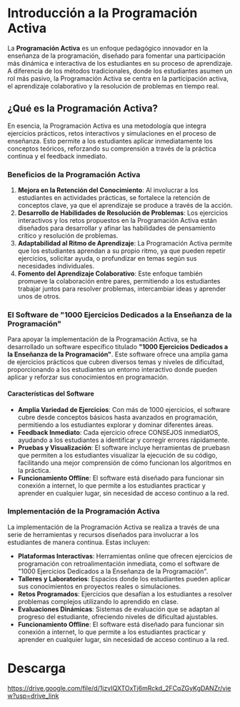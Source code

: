 # Introducción a la Programación Activa

La **Programación Activa** es un enfoque pedagógico innovador en la enseñanza de la programación, diseñado para fomentar una participación más dinámica e interactiva de los estudiantes en su proceso de aprendizaje. A diferencia de los métodos tradicionales, donde los estudiantes asumen un rol más pasivo, la Programación Activa se centra en la participación activa, el aprendizaje colaborativo y la resolución de problemas en tiempo real.

## ¿Qué es la Programación Activa?

En esencia, la Programación Activa es una metodología que integra ejercicios prácticos, retos interactivos y simulaciones en el proceso de enseñanza. Esto permite a los estudiantes aplicar inmediatamente los conceptos teóricos, reforzando su comprensión a través de la práctica continua y el feedback inmediato.

### Beneficios de la Programación Activa

1. **Mejora en la Retención del Conocimiento**: Al involucrar a los estudiantes en actividades prácticas, se fortalece la retención de conceptos clave, ya que el aprendizaje se produce a través de la acción.
2. **Desarrollo de Habilidades de Resolución de Problemas**: Los ejercicios interactivos y los retos propuestos en la Programación Activa están diseñados para desarrollar y afinar las habilidades de pensamiento crítico y resolución de problemas.
3. **Adaptabilidad al Ritmo de Aprendizaje**: La Programación Activa permite que los estudiantes aprendan a su propio ritmo, ya que pueden repetir ejercicios, solicitar ayuda, o profundizar en temas según sus necesidades individuales.
4. **Fomento del Aprendizaje Colaborativo**: Este enfoque también promueve la colaboración entre pares, permitiendo a los estudiantes trabajar juntos para resolver problemas, intercambiar ideas y aprender unos de otros.

### El Software de "1000 Ejercicios Dedicados a la Enseñanza de la Programación"

Para apoyar la implementación de la Programación Activa, se ha desarrollado un software específico titulado **"1000 Ejercicios Dedicados a la Enseñanza de la Programación"**. Este software ofrece una amplia gama de ejercicios prácticos que cubren diversos temas y niveles de dificultad, proporcionando a los estudiantes un entorno interactivo donde pueden aplicar y reforzar sus conocimientos en programación.

#### Características del Software

- **Amplia Variedad de Ejercicios**: Con más de 1000 ejercicios, el software cubre desde conceptos básicos hasta avanzados en programación, permitiendo a los estudiantes explorar y dominar diferentes áreas.
- **Feedback Inmediato**: Cada ejercicio ofrece CONSEJOS inmediatOS, ayudando a los estudiantes a identificar y corregir errores rápidamente.
- **Pruebas y Visualización**: El software incluye herramientas de pruebasn que permiten a los estudiantes visualizar la ejecución de su código, facilitando una mejor comprensión de cómo funcionan los algoritmos en la práctica.
- **Funcionamiento Offline**: El software está diseñado para funcionar sin conexión a internet, lo que permite a los estudiantes practicar y aprender en cualquier lugar, sin necesidad de acceso continuo a la red.

### Implementación de la Programación Activa

La implementación de la Programación Activa se realiza a través de una serie de herramientas y recursos diseñados para involucrar a los estudiantes de manera continua. Estas incluyen:

- **Plataformas Interactivas**: Herramientas online que ofrecen ejercicios de programación con retroalimentación inmediata, como el software de "1000 Ejercicios Dedicados a la Enseñanza de la Programación".
- **Talleres y Laboratorios**: Espacios donde los estudiantes pueden aplicar sus conocimientos en proyectos reales o simulaciones.
- **Retos Programados**: Ejercicios que desafían a los estudiantes a resolver problemas complejos utilizando lo aprendido en clase.
- **Evaluaciones Dinámicas**: Sistemas de evaluación que se adaptan al progreso del estudiante, ofreciendo niveles de dificultad ajustables.
- **Funcionamiento Offline**: El software está diseñado para funcionar sin conexión a internet, lo que permite a los estudiantes practicar y aprender en cualquier lugar, sin necesidad de acceso continuo a la red.

  
# Descarga

https://drive.google.com/file/d/1jzvIQXTOxTj6mRckd_2FCqZGyKgDANZr/view?usp=drive_link


